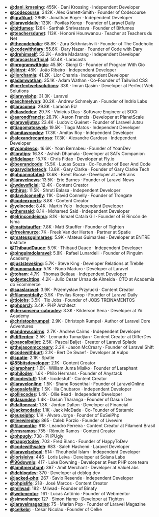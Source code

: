 - **[@dani_krossing](https://www.youtube.com/@dani_krossing)**: 455K ‧ Dani Krossing ‧ Independent Developer
- **[@codecourse](https://www.youtube.com/@codecourse)**: 342K ‧ Alex Garrett-Smith ‧ Founder of Codecourse
- **[@grafikart](https://www.youtube.com/@grafikart)**: 286K ‧ Jonathan Boyer ‧ Independent Developer
- **[@laraveldaily](https://www.youtube.com/@laraveldaily)**: 133K ‧ Povilas Korop ‧ Founder of Laravel Daily
- **[@bitfumes](https://www.youtube.com/@bitfumes)**: 128K ‧ Sarthak Shrivastava ‧ Founder of Bitfumes
- **[@teachersdunet](https://www.youtube.com/@teachersdunet)**: 113K ‧ Honoré Hounwanou ‧ Teacher at Teachers du Net
- **[@thecodeholic](https://www.youtube.com/@thecodeholic)**: 68.8K ‧ Zura Sekhniashvili ‧ Founder of The Codeholic
- **[@codewithdary](https://www.youtube.com/@codewithdary)**: 55.6K ‧ Dary Nazar ‧ Founder of Code with Dary
- **[@drehimself](https://www.youtube.com/@drehimself)**: 53.2K ‧ Andre Madarang ‧ Independent Developer
- **[@laracastsofficial](https://www.youtube.com/@laracastsofficial)**: 50.4K ‧ Laracasts
- **[@programwithgio](https://www.youtube.com/@programwithgio)**: 45.5K ‧ Giorgi G ‧ Founder of Program With Gio
- **[@jldrpt](https://www.youtube.com/@jldrpt)**: 45K ‧ João Ribeiro ‧ Independent Developer
- **[@liorchamla](https://www.youtube.com/@liorchamla)**: 41.2K ‧ Lior Chamla ‧ Independent Developer
- **[@adamwathan](https://www.youtube.com/@adamwathan)**: 35.1K ‧ Adam Wathan ‧ Co-Founder of Tailwind CSS
- **[@perfectwebsolutions](https://www.youtube.com/@perfectwebsolutions)**: 33K ‧ Imran Qasim ‧ Developer at Perfect Web Solutions
- **[@laravelphp](https://www.youtube.com/@laravelphp)**: 31.3K ‧ Laravel
- **[@aschmelyun](https://www.youtube.com/@aschmelyun)**: 30.2K ‧ Andrew Schmelyun ‧ Founder of Indrio Labs
- **[@laraconeu](https://www.youtube.com/@laraconeu)**: 29.8K ‧ Laracon EU
- **[@diasdedev](https://www.youtube.com/@diasdedev)**: 29.7K ‧ Vinicius Dias ‧ Software Engineer at SOCi
- **[@aarondfrancis](https://www.youtube.com/@aarondfrancis)**: 28.7K ‧ Aaron Francis ‧ Developer at PlanetScale
- **[@laraveljutsu](https://www.youtube.com/@laraveljutsu)**: 23.4K ‧ Ludovic Guénet ‧ Founder of Laravel Jutsu
- **[@tiagomatosweb](https://www.youtube.com/@tiagomatosweb)**: 19.5K ‧ Tiago Matos ‧ Independent Developer
- **[@amitavroydev](https://www.youtube.com/@amitavroydev)**: 17.3K ‧ Amitav Roy ‧ Independent Developer
- **[@alexandrecardoso](https://www.youtube.com/@alexandrecardoso)**: 17.3K ‧ Alexandre Cardoso ‧ Independent Developer
- **[@yoandevco](https://www.youtube.com/@yoandevco)**: 16.6K ‧ Yoan Bernabeu ‧ Founder of YoanDev
- **[@laratips](https://www.youtube.com/@laratips)**: 16.3K ‧ Ashish Dhamala ‧ Developer at SATs Companion
- **[@fideloper](https://www.youtube.com/@fideloper)**: 15.7K ‧ Chris Fidao ‧ Developer at Fly.io
- **[@beerandcode](https://www.youtube.com/@beerandcode)**: 15.5K ‧ Lucas Souza ‧ Co-Founder of Beer And Code
- **[@garyclarketech](https://www.youtube.com/@garyclarketech)**: 13.8K ‧ Gary Clarke ‧ Founder of Gary Clarke Tech
- **[@phpannotated](https://www.youtube.com/@phpannotated)**: 13.6K ‧ Brent Roose ‧ Developer at JetBrains
- **[@laravelnews](https://www.youtube.com/@laravelnews)**: 13.5K ‧ Eric Barnes ‧ Founder of Laravel News
- **[@wdevoficial](https://www.youtube.com/@wdevoficial)**: 12.4K ‧ Content Creator
- **[@thirus](https://www.youtube.com/@thirus)**: 11.5K ‧ Shruti Balasa ‧ Independent Developer
- **[@davidconnelly](https://www.youtube.com/@davidconnelly)**: 11K ‧ David Connelly ‧ Founder of Trongate
- **[@codeexperts](https://www.youtube.com/@codeexperts)**: 8.8K ‧ Content Creator
- **[@yelocode](https://www.youtube.com/@yelocode)**: 8.4K ‧ Martin Yelo ‧ Independent Developer
- **[@themsaid](https://www.youtube.com/@themsaid)**: 8.1K ‧ Mohamed Said ‧ Independent Developer
- **[@elrincondeisma](https://www.youtube.com/@elrincondeisma)**: 8.1K ‧ Ismael Catalá Gil ‧ Founder of El Rincón de Isma
- **[@mattstauffer](https://www.youtube.com/@mattstauffer)**: 7.8K ‧ Matt Stauffer ‧ Founder of Tighten
- **[@freekmurze](https://www.youtube.com/@freekmurze)**: 7K ‧ Freek Van der Herten ‧ Partner at Spatie
- **[@mateusguimaraes](https://www.youtube.com/@mateusguimaraes)**: 5.9K ‧ Mateus Guimarães ‧ Developer at ENTRE Institute
- **[@ThibaudDauce](https://www.youtube.com/@ThibaudDauce)**: 5.9K ‧ Thibaud Dauce ‧ Independent Developer
- **[@pinguimdolaravel](https://www.youtube.com/@pinguimdolaravel)**: 5.8K ‧ Rafael Lunardelli ‧ Founder of Pinguim Academy
- **[@juststeveking](https://www.youtube.com/@juststeveking)**: 5.7K ‧ Steve King ‧ Developer Relations at Treblle
- **[@nunomaduro](https://www.youtube.com/@nunomaduro)**: 5.1K ‧ Nuno Maduro ‧ Developer at Laravel
- **[@toham](https://www.youtube.com/@toham)**: 4.7K ‧ Thomas Boileau ‧ Independent Developer
- **[@devtechtips](https://www.youtube.com/@devtechtips)**: 4.2K ‧ Julio Cesar Urnau de Almeida ‧ CTO at Academia do Ecommerce
- **[@saaslaravel](https://www.youtube.com/@saaslaravel)**: 3.9K ‧ Przemysław Przyłucki ‧ Content Creator
- **[@filamentdaily](https://www.youtube.com/@filamentdaily)**: 3.5K ‧ Povilas Korop ‧ Founder of Laravel Daily
- **[@tiojobs](https://www.youtube.com/@tiojobs)**: 3.5K ‧ Tio Jobs ‧ Founder of JOBS TREINAMENTOS
- **[@phparch](https://www.youtube.com/@phparch)**: 3.4K ‧ PHP Architect
- **[@dersonsena-cabradev](https://www.youtube.com/@dersonsena-cabradev)**: 3.3K ‧ Kilderson Sena ‧ Developer at Yii Academy
- **[@christophrumpel](https://www.youtube.com/@christophrumpel)**: 2.9K ‧ Christoph Rumpel ‧ Author of Laravel Core Adventures
- **[@andrew.cairns](https://www.youtube.com/@andrew.cairns)**: 2.7K ‧ Andrew Cairns ‧ Independent Developer
- **[@differdev](https://www.youtube.com/@differdev)**: 2.5K ‧ Leonardo Tumadjian ‧ Content Creator at DifferDev
- **[@pascalbaljet](https://www.youtube.com/@pascalbaljet)**: 2.5K ‧ Pascal Baljet ‧ Creator of Laravel Splade
- **[@thejasonmccreary](https://www.youtube.com/@thejasonmccreary)**: 2.2K ‧ Jason McCreary ‧ Founder of Laravel Shift
- **[@codewithburt](https://www.youtube.com/@codewithburt)**: 2.1K ‧ Bert De Swaef ‧ Developer at Vulpo
- **[@spatie](https://www.youtube.com/@spatie)**: 2.1K ‧ Spatie
- **[@85bitsdeveloper](https://www.youtube.com/@85bitsdeveloper)**: 2.1K ‧ Content Creator
- **[@laraphant](https://www.youtube.com/@laraphant)**: 1.6K ‧ William Juma Misiko ‧ Founder of Laraphant
- **[@philodev](https://www.youtube.com/@philodev)**: 1.6K ‧ Philo Hermans ‧ Founder of Anystack
- **[@icodestuff](https://www.youtube.com/@icodestuff)**: 1.5K ‧ Icodestuff ‧ Content Creator
- **[@laravelonline](https://www.youtube.com/@laravelonline)**: 1.5K ‧ Shane Rosenthal ‧ Founder of LaravelOnline
- **[@agoalofalife](https://www.youtube.com/@agoalofalife)**: 1.5K ‧ Ilia Chubarov ‧ Independent Developer
- **[@olliecodes](https://www.youtube.com/@olliecodes)**: 1.4K ‧ Ollie Read ‧ Independent Developer
- **[@dasundev](https://www.youtube.com/@dasundev)**: 1.4K ‧ Dasun Tharanga ‧ Founder of Dasun Dev
- **[@daltoncast](https://www.youtube.com/@daltoncast)**: 1.3K ‧ Jordan Dalton ‧ Developer at Financial
- **[@jackmcdade](https://www.youtube.com/@jackmcdade)**: 1.1K ‧ Jack McDade ‧ Co-Founder of Statamic
- **[@euseiphp](https://www.youtube.com/@euseiphp)**: 1.1K ‧ Álvaro Jorge ‧ Founder of EuSeiPhp
- **[@livewirephp](https://www.youtube.com/@livewirephp)**: 865 ‧ Caleb Porzio ‧ Founder of Livewire
- **[@filamentbr](https://www.youtube.com/@filamentbr)**: 818 ‧ Leandro Ferreira ‧ Content Creator at Filament Brasil
- **[@rmsramos](https://www.youtube.com/@rmsramos)**: 755 ‧ Rômulo Ramos ‧ Content Creator
- **[@phpugly](https://www.youtube.com/@phpugly)**: 738 ‧ PHPUgly
- **[@happytodev](https://www.youtube.com/@happytodev)**: 703 ‧ Fred Blanc ‧ Founder of HappyToDev
- **[@codewithsaleh](https://www.youtube.com/@codewithsaleh)**: 683 ‧ Saleh Hashemi ‧ Laravel Developer
- **[@laravelschool](https://www.youtube.com/@laravelschool)**: 514 ‧ Thouhedul Islam ‧ Independent Developer
- **[@lorisleiva](https://www.youtube.com/@lorisleiva)**: 446 ‧ Loris Leiva ‧ Developer at Solana Labs
- **[@96downlu](https://www.youtube.com/@96downlu)**: 417 ‧ Luke Downing ‧ Developer at Pest PHP core team
- **[@amitmerchant](https://www.youtube.com/@amitmerchant)**: 397 ‧ Amit Merchant ‧ Developer at ValueLabs
- **[@dcblogdev](https://www.youtube.com/@dcblogdev)**: 370 ‧ Developer at dcblog.dev
- **[@jacked-php](https://www.youtube.com/@jacked-php)**: 267 ‧ Savio Resende ‧ Independent Developer
- **[@phpislife](https://www.youtube.com/@phpislife)**: 218 ‧ José Marcos ‧ Content Creator
- **[@milwad](https://www.youtube.com/@milwad)**: 182 ‧ Milwad ‧ Founder of Binafy
- **[@webmentor](https://www.youtube.com/@webmentor)**: 161 ‧ Lucas Antônio ‧ Founder of Webmentor
- **[@simonhamp](https://www.youtube.com/@simonhamp)**: 127 ‧ Simon Hamp ‧ Developer at Tighten
- **[@laravelmagazine](https://www.youtube.com/@laravelmagazine)**: 75 ‧ Marian Pop ‧ Founder of Laravel Magazine
- **[@celkebr](https://www.youtube.com/@celkebr)**:  ‧ Cesar Nicolau ‧ Founder of Celke
